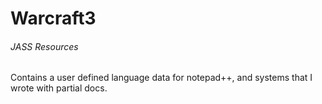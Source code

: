 # Warcraft3
###### JASS Resources

Contains a user defined language data for notepad++, and systems that I wrote with partial docs.
